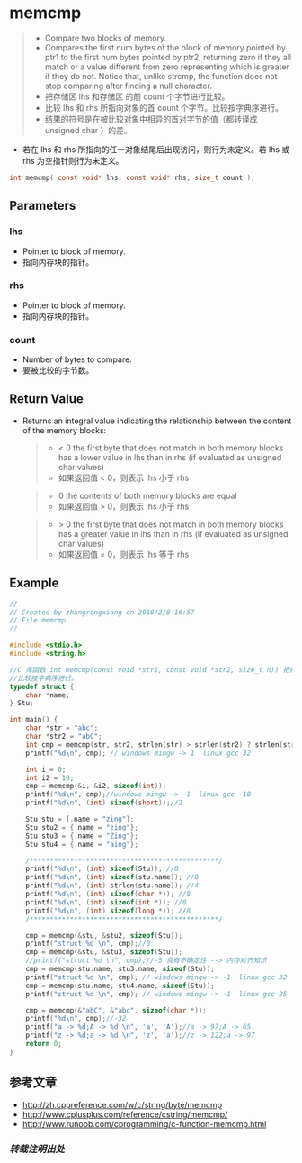 # memcmp
> - Compare two blocks of memory.
> - Compares the first num bytes of the block of memory pointed by ptr1 to the first num bytes pointed by ptr2, returning zero if they all match or a value different from zero representing which is greater if they do not.
> Notice that, unlike strcmp, the function does not stop comparing after finding a null character.
> -  把存储区 lhs 和存储区   的前 count 个字节进行比较。
> - 比较 lhs 和 rhs 所指向对象的首 count 个字节。比较按字典序进行。
> - 结果的符号是在被比较对象中相异的首对字节的值（都转译成 unsigned char ）的差。

- 若在 lhs 和 rhs 所指向的任一对象结尾后出现访问，则行为未定义。若 lhs 或 rhs 为空指针则行为未定义。
```c
int memcmp( const void* lhs, const void* rhs, size_t count );
```

## Parameters
### lhs
- Pointer to block of memory.
- 指向内存块的指针。

### rhs
- Pointer to block of memory.
- 指向内存块的指针。

### count
- Number of bytes to compare.
-  要被比较的字节数。

## Return Value
- Returns an integral value indicating the relationship between the content of the memory blocks:

    > - < 0	the first byte that does not match in both memory blocks has a lower value in lhs than in rhs (if evaluated as unsigned char values)
    > - 如果返回值 < 0，则表示 lhs 小于 rhs

    > - 0	the contents of both memory blocks are equal
    > - 如果返回值 > 0，则表示 lhs 小于 rhs

    > - \> 0	the first byte that does not match in both memory blocks has a greater value in lhs than in rhs (if evaluated as unsigned char values)
    > - 如果返回值 = 0，则表示 lhs 等于 rhs

## Example
```c
//
// Created by zhangrongxiang on 2018/2/8 16:57
// File memcmp
//

#include <stdio.h>
#include <string.h>

//C 库函数 int memcmp(const void *str1, const void *str2, size_t n)) 把存储区 str1 和存储区 str2 的前 n 个字节进行比较。
//比较按字典序进行。
typedef struct {
    char *name;
} Stu;

int main() {
    char *str = "abc";
    char *str2 = "abC";
    int cmp = memcmp(str, str2, strlen(str) > strlen(str2) ? strlen(str) : strlen(str2));
    printf("%d\n", cmp); // windows mingw -> 1  linux gcc 32

    int i = 0;
    int i2 = 10;
    cmp = memcmp(&i, &i2, sizeof(int));
    printf("%d\n", cmp);//windows mingw -> -1  linux gcc -10
    printf("%d\n", (int) sizeof(short));//2

    Stu stu = {.name = "zing"};
    Stu stu2 = {.name = "zing"};
    Stu stu3 = {.name = "Zing"};
    Stu stu4 = {.name = "aing"};

    /***********************************************/
    printf("%d\n", (int) sizeof(Stu)); //8
    printf("%d\n", (int) sizeof(stu.name)); //8
    printf("%d\n", (int) strlen(stu.name)); //4
    printf("%d\n", (int) sizeof(char *)); //8
    printf("%d\n", (int) sizeof(int *)); //8
    printf("%d\n", (int) sizeof(long *)); //8
    /***********************************************/

    cmp = memcmp(&stu, &stu2, sizeof(Stu));
    printf("struct %d \n", cmp);//0
    cmp = memcmp(&stu, &stu3, sizeof(Stu));
    //printf("struct %d \n", cmp);//-5 具有不确定性 --> 内存对齐知识
    cmp = memcmp(stu.name, stu3.name, sizeof(Stu));
    printf("struct %d \n", cmp); // windows mingw -> -1  linux gcc 32
    cmp = memcmp(stu.name, stu4.name, sizeof(Stu));
    printf("struct %d \n", cmp); // windows mingw -> -1  linux gcc 25

    cmp = memcmp(&"abC", &"abc", sizeof(char *));
    printf("%d\n", cmp);//-32
    printf("a -> %d;A -> %d \n", 'a', 'A');//a -> 97;A -> 65
    printf("z -> %d;a -> %d \n", 'z', 'a');//z -> 122;a -> 97
    return 0;
}
```

## 参考文章
- <http://zh.cppreference.com/w/c/string/byte/memcmp>
- <http://www.cplusplus.com/reference/cstring/memcmp/> 
- <http://www.runoob.com/cprogramming/c-function-memcmp.html>

### *转载注明出处*